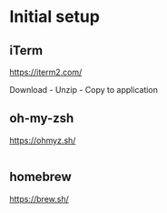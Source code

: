 # Initial setup

## iTerm

https://iterm2.com/

Download - Unzip - Copy to application

## oh-my-zsh

https://ohmyz.sh/

```sh -c "$(curl -fsSL https://raw.githubusercontent.com/ohmyzsh/ohmyzsh/master/tools/install.sh)"
```

## homebrew

https://brew.sh/

```/bin/bash -c "$(curl -fsSL https://raw.githubusercontent.com/Homebrew/install/HEAD/install.sh)"
```



